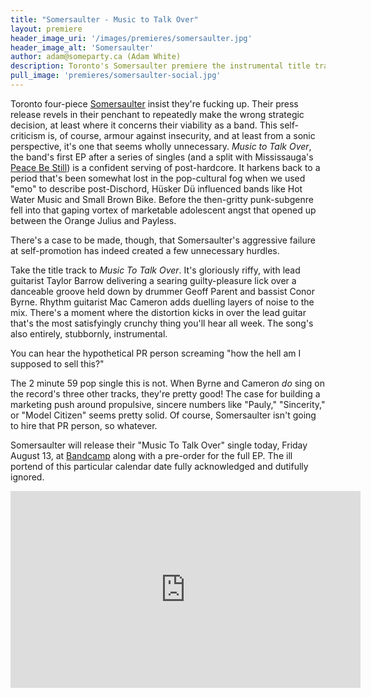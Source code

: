 ```yaml
---
title: "Somersaulter - Music to Talk Over"
layout: premiere
header_image_uri: '/images/premieres/somersaulter.jpg'
header_image_alt: 'Somersaulter'
author: adam@someparty.ca (Adam White)
description: Toronto's Somersaulter premiere the instrumental title track from their upcoming EP, "Music To Talk Over"
pull_image: 'premieres/somersaulter-social.jpg'
---
```


Toronto four-piece [Somersaulter](https://somersaulter.bandcamp.com) insist they're fucking up. Their press release revels in their penchant to repeatedly make the wrong strategic decision, at least where it concerns their viability as a band. This self-criticism is, of course, armour against insecurity, and at least from a sonic perspective, it's one that seems wholly unnecessary. *Music to Talk Over*, the band's first EP after a series of singles (and a split with Mississauga's [Peace Be Still](https://peacebestill.bandcamp.com/)) is a confident serving of post-hardcore. It harkens back to a period that's been somewhat lost in the pop-cultural fog when we used "emo" to describe post-Dischord, Hüsker Dü influenced bands like Hot Water Music and Small Brown Bike. Before the then-gritty punk-subgenre fell into that gaping vortex of marketable adolescent angst that opened up between the Orange Julius and Payless.

There's a case to be made, though, that Somersaulter's aggressive failure at self-promotion has indeed created a few unnecessary hurdles.

Take the title track to *Music To Talk Over*. It's gloriously riffy, with lead guitarist Taylor Barrow delivering a searing guilty-pleasure lick over a danceable groove held down by drummer Geoff Parent and bassist Conor Byrne. Rhythm guitarist Mac Cameron adds duelling layers of noise to the mix. There's a moment where the distortion kicks in over the lead guitar that's the most satisfyingly crunchy thing you'll hear all week. The song's also entirely, stubbornly, instrumental.

You can hear the hypothetical PR person screaming "how the hell am I supposed to sell this?"

The 2 minute 59 pop single this is not. When Byrne and Cameron *do* sing on the record's three other tracks, they're pretty good! The case for building a marketing push around propulsive, sincere numbers like "Pauly," "Sincerity," or "Model Citizen" seems pretty solid. Of course, Somersaulter isn't going to hire that PR person, so whatever.

Somersaulter will release their "Music To Talk Over" single today, Friday August 13, at [Bandcamp](https://somersaulter.bandcamp.com) along with a pre-order for the full EP. The ill portend of this particular calendar date fully acknowledged and dutifully ignored.

<iframe width="560" height="315" src="https://www.youtube.com/embed/AQOn5FK5oSU" frameborder="0" allow="autoplay; encrypted-media" allowfullscreen></iframe>
